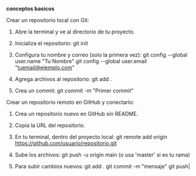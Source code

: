 **conceptos basicos**

Crear un repositorio local con Git:

1. Abre la terminal y ve al directorio de tu proyecto.
2. Inicializa el repositorio:
   git init

3. Configura tu nombre y correo (solo la primera vez):
   git config --global user.name "Tu Nombre"
   git config --global user.email "tuemail@ejemplo.com"

4. Agrega archivos al repositorio:
   git add .

5. Crea un commit:
   git commit -m "Primer commit"


Crear un repositorio remoto en GitHub y conectarlo:

1. Crea un repositorio nuevo en GitHub sin README.

2. Copia la URL del repositorio.

3. En tu terminal, dentro del proyecto local:
   git remote add origin https://github.com/usuario/repositorio.git

4. Sube los archivos:
   git push -u origin main
   (o usa 'master' si es tu rama)

5. Para subir cambios nuevos:
   git add .
   git commit -m "mensaje"
   git push|

